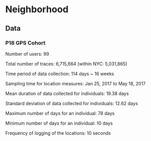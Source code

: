 # Neighborhood

## Data

### P18 GPS Cohort
Number of users: 99

Total number of traces: 6,715,664 (within NYC: 5,031,865)

Time period of data collection: 114 days ~ 16 weeks

Sampling time for location measures: Jan 25, 2017 to May 18, 2017

Mean duration of data collected for individuals: 19.38 days

Standard deviation of data collected for individuals: 12.62 days

Maximum number of days for an individual: 78 days

Minimum number of days for an individual: 10 days

Frequency of logging of the locations: 10 seconds
